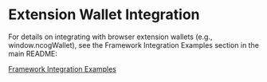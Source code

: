 # Extension Wallet Integration

For details on integrating with browser extension wallets (e.g., window.ncogWallet), see the Framework Integration Examples section in the main README:

[Framework Integration Examples](FRAMEWORK_INTEGRATION.md) 